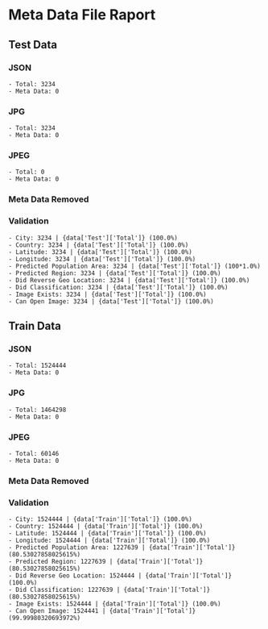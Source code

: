 # Meta Data File Raport

## Test Data
### JSON
    - Total: 3234
    - Meta Data: 0
### JPG
    - Total: 3234
    - Meta Data: 0
### JPEG
    - Total: 0
    - Meta Data: 0
### Meta Data Removed
### Validation
    - City: 3234 | {data['Test']['Total']} (100.0%)
    - Country: 3234 | {data['Test']['Total']} (100.0%)
    - Latitude: 3234 | {data['Test']['Total']} (100.0%)
    - Longitude: 3234 | {data['Test']['Total']} (100.0%)
    - Predicted Population Area: 3234 | {data['Test']['Total']} (100*1.0%)
    - Predicted Region: 3234 | {data['Test']['Total']} (100.0%)
    - Did Reverse Geo Location: 3234 | {data['Test']['Total']} (100.0%)
    - Did Classification: 3234 | {data['Test']['Total']} (100.0%)
    - Image Exists: 3234 | {data['Test']['Total']} (100.0%)
    - Can Open Image: 3234 | {data['Test']['Total']} (100.0%)
## Train Data
### JSON
    - Total: 1524444
    - Meta Data: 0
### JPG
    - Total: 1464298
    - Meta Data: 0
### JPEG
    - Total: 60146
    - Meta Data: 0
### Meta Data Removed
### Validation
    - City: 1524444 | {data['Train']['Total']} (100.0%)
    - Country: 1524444 | {data['Train']['Total']} (100.0%)
    - Latitude: 1524444 | {data['Train']['Total']} (100.0%)
    - Longitude: 1524444 | {data['Train']['Total']} (100.0%)
    - Predicted Population Area: 1227639 | {data['Train']['Total']} (80.53027858025615%)
    - Predicted Region: 1227639 | {data['Train']['Total']} (80.53027858025615%)
    - Did Reverse Geo Location: 1524444 | {data['Train']['Total']} (100.0%)
    - Did Classification: 1227639 | {data['Train']['Total']} (80.53027858025615%)
    - Image Exists: 1524444 | {data['Train']['Total']} (100.0%)
    - Can Open Image: 1524441 | {data['Train']['Total']} (99.99980320693972%)
